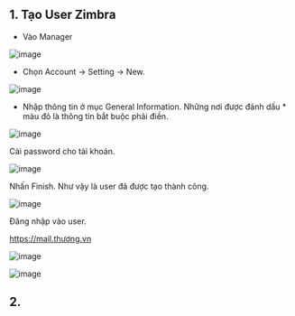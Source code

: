 ## 1. Tạo User Zimbra

- Vào Manager

![image](https://user-images.githubusercontent.com/111716161/193189376-3279d608-7d34-4ed1-a609-2eb7baf1f855.png)

- Chọn Account -> Setting -> New.

![image](https://user-images.githubusercontent.com/111716161/193189807-fdb004a5-97e4-4e5e-90a7-3f6117578df0.png)

- Nhập thông tin ở mục General Information. Những nơi được đánh dấu * màu đỏ là thông tin bắt buộc phải điền. 

![image](https://user-images.githubusercontent.com/111716161/193190018-5bcf0f76-3f93-4131-a89b-4c46e36f8564.png)

Cài password cho tài khoản.

![image](https://user-images.githubusercontent.com/111716161/193190352-61d8a5e9-28f1-4a13-b813-d62340293a44.png)

Nhấn Finish. Như vậy là user đã được tạo thành công.

![image](https://user-images.githubusercontent.com/111716161/193190400-1b9803e6-5cd0-4896-bb1c-fb8560063ab7.png)

Đăng nhập vào user.

https://mail.thương.vn

![image](https://user-images.githubusercontent.com/111716161/193190712-785577c2-b23f-48b3-8a52-f4dc7bb4dba8.png)

![image](https://user-images.githubusercontent.com/111716161/193190895-a20d3bc4-09f6-4ba3-bd4a-8959040f354f.png)

## 2. 
